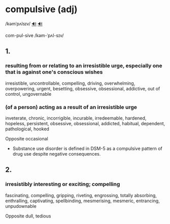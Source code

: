 # compulsive (adj)

/kəmˈpʌlsɪv/ [🔊](https://www.oxfordlearnersdictionaries.com/media/english/uk_pron/c/com/compu/compulsive__gb_1.mp3) [🔊](https://www.oxfordlearnersdictionaries.com/media/english/us_pron/c/com/compu/compulsive__us_1.mp3)

com-pul-sive /kəm-ˈpʌl-sɪv/

## 1.

### resulting from or relating to an irresistible urge, especially one that is against one's conscious wishes

irresistible, uncontrollable, compelling, driving, overwhelming, overpowering, urgent, besetting, obsessive, obsessional, addictive, out of control, ungovernable

### (of a person) acting as a result of an irresistible urge

inveterate, chronic, incorrigible, incurable, irredeemable, hardened, hopeless, persistent, obsessive, obsessional, addicted, habitual, dependent, pathological, hooked

Opposite occasional

- Substance use disorder is defined in DSM-5 as a compulsive pattern of drug use despite negative consequences.

## 2.

### irresistibly interesting or exciting; compelling

fascinating, compelling, gripping, riveting, engrossing, totally absorbing, enthralling, captivating, spellbinding, mesmerising, mesmeric, entrancing, unpudownable

Opposite dull, tedious